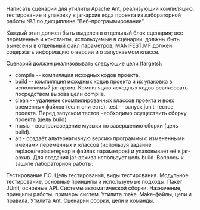 Написать сценарий для утилиты Apache Ant, реализующий компиляцию, тестирование и упаковку в jar-архив кода проекта из лабораторной работы №3 по дисциплине "Веб-программирование".

Каждый этап должен быть выделен в отдельный блок сценария; все переменные и константы, используемые в сценарии, должны быть вынесены в отдельный файл параметров; MANIFEST.MF должен содержать информацию о версии и о запускаемом классе.

Cценарий должен реализовывать следующие цели (targets):

- compile -- компиляция исходных кодов проекта.
- build -- компиляция исходных кодов проекта и их упаковка в исполняемый jar-архив. Компиляцию исходных кодов реализовать посредством вызова цели compile.
- clean -- удаление скомпилированных классов проекта и всех временных файлов (если они есть).
test -- запуск junit-тестов проекта. Перед запуском тестов необходимо осуществить сборку проекта (цель build).
- music - воспроизведение музыки по завершению сборки (цель build).
- alt - создаёт альтернативную версию программы с измененными именами переменных и классов (используя задание replace/replaceregexp в файлах параметров) и упаковывает её в jar-архив. Для создания jar-архива использует цель build.
Вопросы к защите лабораторной работы:

Тестирование ПО. Цель тестирования, виды тестирования.
Модульное тестирование, основные принципы и используемые подходы.
Пакет JUnit, основные API.
Системы автоматической сборки. Назначение, принципы работы, примеры систем.
Утилита make. Make-файлы, цели и правила.
Утилита Ant. Сценарии сборки, цели и команды.
